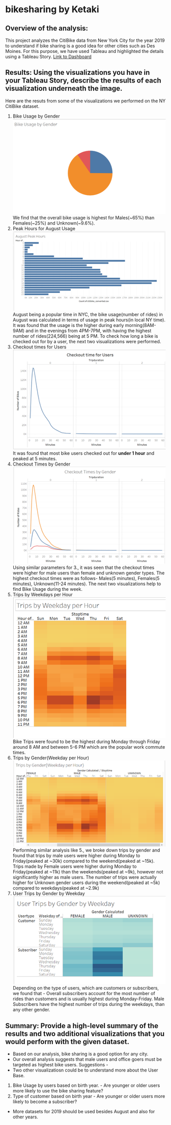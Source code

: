 # bikesharing by Ketaki
## Overview of the analysis:
This project analyzes the CitiBike data from New York City for the year 2019 to understand if bike sharing is a good idea for other cities such as Des Moines. For this purpose, we have used Tableau and highlighted the details using a Tableau Story.
[Link to Dashboard](https://public.tableau.com/views/NY_CitiBike_Challenge/NYCCitibikeAnalysis?:language=en&:display_count=y&publish=yes&:origin=viz_share_link)

## Results: Using the visualizations you have in your Tableau Story, describe the results of each visualization underneath the image.
Here are the resuts from some of the visualizations we performed on the NY CitiBike dataset.
1. Bike Usage by Gender ![](https://github.com/ketpradh/bikesharing/blob/main/Resources/Bike%20Usage%20by%20Gender.PNG) We find that the overall bike usage is highest for Males(~65%) than Females(~25%) and Unknown(~9.6%).
2. Peak Hours for August Usage ![](https://github.com/ketpradh/bikesharing/blob/main/Resources/August%20Peak%20Hours.PNG) August being a popular time in NYC, the bike usage(number of rides) in August was calculated in terms of usage in peak hours(in local NY time). It was found that the usage is the higher during early morning(8AM-9AM) and in the evenings from 4PM-7PM, with having the highest number of rides(224,566) being at 5 PM.
To check how long a bike is checked out for by a user, the next two visualizations were performed.
3. Checkout times for Users ![](https://github.com/ketpradh/bikesharing/blob/main/Resources/Checkout%20Time%20for%20Users.PNG)  It was found that most bike users checked out for **under 1 hour** and peaked at 5 minutes.
4. Checkout Times by Gender ![](https://github.com/ketpradh/bikesharing/blob/main/Resources/Checkout%20Times%20by%20Gender.PNG) Using similar parameters for 3., it was seen that the checkout times were higher for male users than female and unknown gender types. The highest checkout times were as follows- Males(5 minutes), Females(5 minutes), Unknown(11-24 minutes).
The next two visualizations help to find Bike Usage during the week.
5. Trips by Weekdays per Hour ![](https://github.com/ketpradh/bikesharing/blob/main/Resources/Trips%20by%20Weekday%20per%20Hour.PNG) Bike Trips were found to be the highest during Monday through Friday around 8 AM and between 5-6 PM which are the popular work commute times.
6. Trips by Gender(Weekday per Hour) ![](https://github.com/ketpradh/bikesharing/blob/main/Resources/Trips%20by%20Gender(Weekday%20per%20Hour).PNG) Performing similar analysis like 5., we broke down trips by gender and found that trips by male users were higher during Monday to Friday(peaked at ~30k) compared to the weekend(peaked at ~15k). Trips made by Female users were higher during Monday to Friday(peaked at ~11k) than the weekends(peaked at ~9k), however not significantly higher as male users. The number of trips were actually higher for Unknown gender users during the weekend(peaked at ~5k) compared to weekdays(peaked at ~2.9k) 
7. User Trips by Gender by Weekday ![](https://github.com/ketpradh/bikesharing/blob/main/Resources/User%20Trips%20by%20Gender%20by%20Weekday.PNG) Depending on the type of users, which are customers or subscribers, we found that - Overall subscribers account for the most number of rides than customers and is usually highest during Monday-Friday. Male Subscribers have the highest number of trips during the weekdays, than any other gender. 
## Summary: Provide a high-level summary of the results and two additional visualizations that you would perform with the given dataset.
- Based on our analysis, bike sharing is a good option for any city. 
- Our overall analysis suggests that male users and office goers must be targeted as highest bike users.
Suggestions -
- Two other visualizatiosn could be to understand more about the User Base.
1. Bike Usage by users based on birth year. - Are younger or older users more likely to use the bike sharing feature?
2. Type of customer based on birth year - Are younger or older users more likely to become a subscriber?
- More datasets for 2019 should be used besides August and also for other years.
